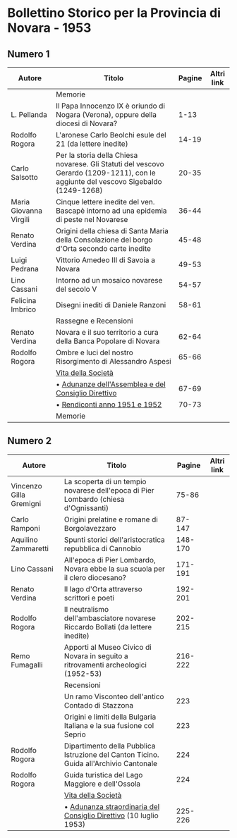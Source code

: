 # Bollettino Storico per la Provincia di Novara - 1953

## Numero 1

| Autore                 | Titolo                                                                                                                              | Pagine | Altri link |
|------------------------|-------------------------------------------------------------------------------------------------------------------------------------|--------|------------|
|                        | Memorie                                                                                                                             |        |            |
| L. Pellanda            | Il Papa Innocenzo IX è oriundo di Nogara (Verona), oppure della diocesi di Novara?                                                  | 1-13   |            |
| Rodolfo Rogora         | L'aronese Carlo Beolchi esule del 21 (da lettere inedite)                                                                           | 14-19  |            |
| Carlo Salsotto         | Per la storia della Chiesa novarese. Gli Statuti del vescovo Gerardo (1209-1211), con le aggiunte del vescovo Sigebaldo (1249-1268) | 20-35  |            |
| Maria Giovanna Virgili | Cinque lettere inedite del ven. Bascapè intorno ad una epidemia di peste nel Novarese                                               | 36-44  |            |
| Renato Verdina         | Origini della chiesa di Santa Maria della Consolazione del borgo d'Orta secondo carte inedite                                       | 45-48  |            |
| Luigi Pedrana          | Vittorio Amedeo III di Savoia a Novara                                                                                              | 49-53  |            |
| Lino Cassani           | Intorno ad un mosaico novarese del secolo V                                                                                         | 54-57  |            |
| Felicina Imbrico       | Disegni inediti di Daniele Ranzoni                                                                                                  | 58-61  |            |
|                        | Rassegne e Recensioni                                                                                                               |        |            |
| Renato Verdina         | Novara e il suo territorio a cura della Banca Popolare di Novara                                                                    | 62-64  |            |
| Rodolfo Rogora         | Ombre e luci del nostro Risorgimento di Alessandro Aspesi                                                                           | 65-66  |            |
|                        | [Vita della Società](http://www.ssno.it/BSPNo/bspn_vita53.html#530-1)                                                               |        |            |
|                        | • [Adunanze dell'Assemblea e del Consiglio Direttivo](http://www.ssno.it/BSPNo/bspn_vita53.html#531)                                | 67-69  |            |
|                        | • [Rendiconti anno 1951 e 1952](http://www.ssno.it/BSPNo/bspn_vita53.html#532)                                                      | 70-73  |            |
|                        | Memorie                                                                                                                             |        |            |

## Numero 2

| Autore                  | Titolo                                                                                                             | Pagine  | Altri link |
|-------------------------|--------------------------------------------------------------------------------------------------------------------|---------|------------|
| Vincenzo Gilla Gremigni | La scoperta di un tempio novarese dell'epoca di Pier Lombardo (chiesa d'Ognissanti)                                | 75-86   |            |
| Carlo Ramponi           | Origini prelatine e romane di Borgolavezzaro                                                                       | 87-147  |            |
| Aquilino Zammaretti     | Spunti storici dell'aristocratica repubblica di Cannobio                                                           | 148-170 |            |
| Lino Cassani            | All'epoca di Pier Lombardo, Novara ebbe la sua scuola per il clero diocesano?                                      | 171-191 |            |
| Renato Verdina          | Il lago d'Orta attraverso scrittori e poeti                                                                        | 192-201 |            |
| Rodolfo Rogora          | Il neutralismo dell'ambasciatore novarese Riccardo Bollati (da lettere inedite)                                    | 202-215 |            |
| Remo Fumagalli          | Apporti al Museo Civico di Novara in seguito a ritrovamenti archeologici (1952-53)                                 | 216-222 |            |
|                         | Recensioni                                                                                                         |         |            |
|                         | Un ramo Visconteo dell'antico Contado di Stazzona                                                                  | 223     |            |
|                         | Origini e limiti della Bulgaria Italiana e la sua fusione col Seprio                                               | 223     |            |
| Rodolfo Rogora          | Dipartimento della Pubblica Istruzione del Canton Ticino. Guida all'Archivio Cantonale                             | 224     |            |
| Rodolfo Rogora          | Guida turistica del Lago Maggiore e dell'Ossola                                                                    | 224     |            |
|                         | [Vita della Società](http://www.ssno.it/BSPNo/bspn_vita53.html#530-2)                                              |         |            |
|                         | • [Adunanza straordinaria del Consiglio Direttivo](http://www.ssno.it/BSPNo/bspn_vita53.html#533) (10 luglio 1953) | 225-226 |            |
